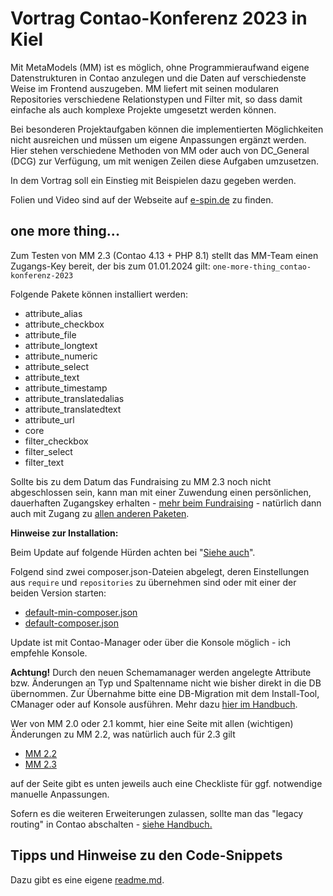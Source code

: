 # Vortrag Contao-Konferenz 2023 in Kiel

Mit MetaModels (MM) ist es möglich, ohne Programmieraufwand eigene Datenstrukturen in Contao
anzulegen und die Daten auf verschiedenste Weise im Frontend auszugeben. MM liefert mit seinen
modularen Repositories verschiedene Relationstypen und Filter mit, so dass damit einfache als
auch komplexe Projekte umgesetzt werden können.

Bei besonderen Projektaufgaben können die implementierten Möglichkeiten nicht ausreichen und
müssen um eigene Anpassungen ergänzt werden. Hier stehen verschiedene Methoden von MM oder
auch von DC_General (DCG) zur Verfügung, um mit wenigen Zeilen diese Aufgaben umzusetzen.

In dem Vortrag soll ein Einstieg mit Beispielen dazu gegeben werden.

Folien und Video sind auf der Webseite auf [e-spin.de](https://www.e-spin.de/contao-metamodels/metamodels-vortrag-contao-konferenz-2023.html) zu finden.

## one more thing...

Zum Testen von MM 2.3 (Contao 4.13 + PHP 8.1) stellt das MM-Team einen Zugangs-Key bereit, der
bis zum 01.01.2024 gilt: ``one-more-thing_contao-konferenz-2023``

Folgende Pakete können installiert werden:

* attribute_alias
* attribute_checkbox
* attribute_file
* attribute_longtext
* attribute_numeric
* attribute_select
* attribute_text
* attribute_timestamp
* attribute_translatedalias
* attribute_translatedtext
* attribute_url
* core
* filter_checkbox
* filter_select
* filter_text

Sollte bis zu dem Datum das Fundraising zu MM 2.3 noch nicht abgeschlossen sein, kann man mit
einer Zuwendung einen persönlichen, dauerhaften Zugangskey erhalten - [mehr beim Fundraising](https://now.metamodel.me/de/unterstuetzer/fundraising#metamodels_2-3) -
natürlich dann auch mit Zugang zu [allen anderen Paketen](https://github.com/MetaModels/core/issues/1469).

**Hinweise zur Installation:**

Beim Update auf folgende Hürden achten bei "[Siehe auch](https://metamodels.readthedocs.io/de/latest/manual/install.html#installation-von-mm-2-3-fur-contao-4-13-und-php-8)".

Folgend sind zwei composer.json-Dateien abgelegt, deren Einstellungen aus ``require`` und ``repositories``
zu übernehmen sind oder mit einer der beiden Version starten:

* [default-min-composer.json](src/Docs/default-min-composer.json)
* [default-composer.json](src/Docs/default-composer.json)

Update ist mit Contao-Manager oder über die Konsole möglich - ich empfehle Konsole.

**Achtung!** Durch den neuen Schemamanager werden angelegte Attribute bzw. Änderungen an Typ und
Spaltenname nicht wie bisher direkt in die DB übernommen. Zur Übernahme bitte eine DB-Migration mit dem
Install-Tool, CManager oder auf Konsole ausführen.
Mehr dazu [hier im Handbuch]( https://metamodels.readthedocs.io/de/latest/manual/component/schema-manager.html).

Wer von MM 2.0 oder 2.1 kommt, hier eine Seite mit allen (wichtigen) Änderungen zu MM 2.2,
was natürlich auch für 2.3 gilt

* [MM 2.2](https://metamodels.readthedocs.io/de/latest/manual/new-in-mm-22.html )
* [MM 2.3](https://metamodels.readthedocs.io/de/latest/manual/new-in-mm-23.html)  

auf der Seite gibt es unten jeweils auch eine Checkliste für ggf. notwendige manuelle Anpassungen.

Sofern es die weiteren Erweiterungen zulassen, sollte man das "legacy routing" in Contao abschalten - 
[siehe Handbuch.](https://metamodels.readthedocs.io/de/latest/manual/new-in-mm-23.html?highlight=legacy_routing#allgemein-und-core)


## Tipps und Hinweise zu den Code-Snippets

Dazu gibt es eine eigene [readme.md](src/Docs/readme.md).
